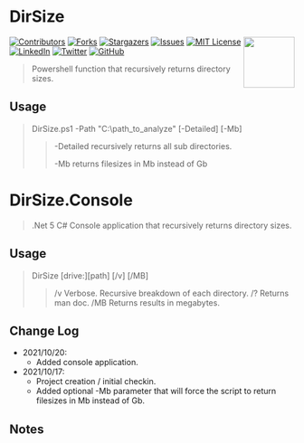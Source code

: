 # DirSize

<a href="https://coderpro.net" target="_blank"><img src="https://coderpro.net/media/1024/coderpro_logo_rounded_extra-90x90.webp" align="right" width="90" /></a>

[![Contributors][contributors-shield]][contributors-url]
[![Forks][forks-shield]][forks-url]
[![Stargazers][stars-shield]][stars-url]
[![Issues][issues-shield]][issues-url]
[![MIT License][license-shield]][license-url]
[![LinkedIn][linkedin-shield]][linkedin-url]
[![Twitter](https://img.shields.io/twitter/url/https/twitter.com/cloudposse.svg?style=social&label=Follow%20%40coderProNet)](https://twitter.com/coderProNet)
[![GitHub](https://img.shields.io/github/followers/coderpros?label=Follow&style=social)](https://github.com/coderpros)

[contributors-shield]: https://img.shields.io/github/contributors/coderpros/DirSize.svg?style=flat-square
[contributors-url]: https://github.com/coderpros/DirSize/graphs/contributors
[forks-shield]: https://img.shields.io/github/forks/coderpros/DirSize?style=flat-square
[forks-url]: https://github.com/coderpros/DirSize/network/members
[stars-shield]: https://img.shields.io/github/stars/coderpros/DirSize.svg?style=flat-square
[stars-url]: https://github.com/coderpros/DirSize/stargazers
[issues-shield]: https://img.shields.io/github/issues/coderpros/DirSize?style=flat-square
[issues-url]: https://github.com/coderpros/DirSize/issues
[license-shield]: https://img.shields.io/github/license/coderpros/DirSize?style=flat-square
[license-url]: https://github.com/coderpros/DirSize/master/LICENSE
[linkedin-shield]: https://img.shields.io/badge/-LinkedIn-black.svg?style=flat-square&logo=linkedin&colorB=555
[linkedin-url]: https://linkedin.com/company/coderpros
[twitter-shield]: https://img.shields.io/twitter/follow/coderpronet?style=social
[twitter-follow-url]: https://img.shields.io/twitter/follow/coderpronet?style=social
[github-shield]: https://img.shields.io/github/followers/coderpros?label=Follow&style=social
[github-follow-url]: https://img.shields.io/twitter/follow/coderpronet?style=social

> Powershell function that recursively returns directory sizes.

## Usage
> DirSize.ps1 -Path "C:\path_to_analyze" [-Detailed] [-Mb]
> > -Detailed recursively returns all sub directories.
> > 
> > -Mb returns filesizes in Mb instead of Gb

# DirSize.Console
> .Net 5 C# Console application that recursively returns directory sizes. 

## Usage
> DirSize [drive:][path] [/v] [/MB]
> > /v Verbose. Recursive breakdown of each directory.
> > /? Returns man doc.
> > /MB Returns results in megabytes.
        
## Change Log
* 2021/10/20:
  * Added console application. 
* 2021/10/17: 
  * Project creation / initial checkin.
  * Added optional -Mb parameter that will force the script to return filesizes in Mb instead of Gb.

## Notes
